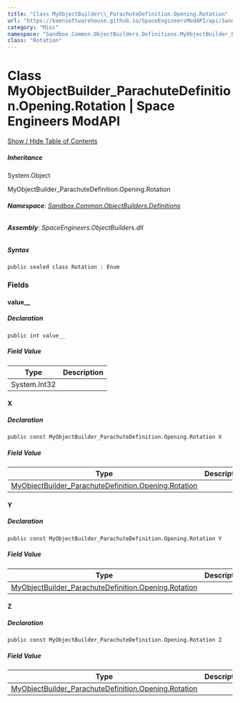 ```yaml
---
title: "Class MyObjectBuilder\\_ParachuteDefinition.Opening.Rotation"
url: "https://keensoftwarehouse.github.io/SpaceEngineersModAPI/api/Sandbox.Common.ObjectBuilders.Definitions.MyObjectBuilder_ParachuteDefinition.Opening.Rotation.html"
category: "Misc"
namespace: "Sandbox.Common.ObjectBuilders.Definitions.MyObjectBuilder_ParachuteDefinition.Opening"
class: "Rotation"
---
```


# Class MyObjectBuilder\_ParachuteDefinition.Opening.Rotation | Space Engineers ModAPI

[Show / Hide Table of Contents](#sidetoggle)

##### Inheritance

System.Object

MyObjectBuilder\_ParachuteDefinition.Opening.Rotation

###### **Namespace**: [Sandbox.Common.ObjectBuilders.Definitions](https://keensoftwarehouse.github.io/SpaceEngineersModAPI/api/Sandbox.Common.ObjectBuilders.Definitions.html)

###### **Assembly**: SpaceEngineers.ObjectBuilders.dll

##### Syntax

```
public sealed class Rotation : Enum
```

### Fields

#### value\_\_

##### Declaration

```
public int value__
```

##### Field Value

| Type | Description |
| --- | --- |
| System.Int32 |     |

#### X

##### Declaration

```
public const MyObjectBuilder_ParachuteDefinition.Opening.Rotation X
```

##### Field Value

| Type | Description |
| --- | --- |
| [MyObjectBuilder\_ParachuteDefinition.Opening.Rotation](https://keensoftwarehouse.github.io/SpaceEngineersModAPI/api/Sandbox.Common.ObjectBuilders.Definitions.MyObjectBuilder_ParachuteDefinition.Opening.Rotation.html) |     |

#### Y

##### Declaration

```
public const MyObjectBuilder_ParachuteDefinition.Opening.Rotation Y
```

##### Field Value

| Type | Description |
| --- | --- |
| [MyObjectBuilder\_ParachuteDefinition.Opening.Rotation](https://keensoftwarehouse.github.io/SpaceEngineersModAPI/api/Sandbox.Common.ObjectBuilders.Definitions.MyObjectBuilder_ParachuteDefinition.Opening.Rotation.html) |     |

#### Z

##### Declaration

```
public const MyObjectBuilder_ParachuteDefinition.Opening.Rotation Z
```

##### Field Value

| Type | Description |
| --- | --- |
| [MyObjectBuilder\_ParachuteDefinition.Opening.Rotation](https://keensoftwarehouse.github.io/SpaceEngineersModAPI/api/Sandbox.Common.ObjectBuilders.Definitions.MyObjectBuilder_ParachuteDefinition.Opening.Rotation.html) |     |